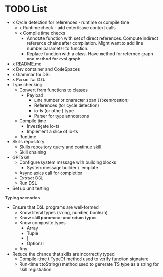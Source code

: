 # TODO List

* x Cycle detection for references - runtime or compile time
  * x Runtime check - add enter/leave context calls
  * x Compile time checks
    * Annotate function with set of direct references. Compute indirect reference chains after compilation. Might want to add line number parameter to function.
    * Replace function with a class. Have method for refernce graph and method for eval graph.
* x README.md
* x Dev container and CodeSpaces
* x Grammar for DSL
* x Parser for DSL
* Type checking
  * Convert from functions to classes
    * Payload
      * Line number or character span (TokenPosition)
      * References (for cycle detection)
      * io-ts (or other) type
      * Parser for type annotations
  * Compile time
    * Investigate io-ts
    * Implement a slice of io-ts
  * Runtime
* Skills repository
  * Skills repository query and continue skill
  * Skill chaining
* GPTSkill
  * Configure system message with building blocks
    * System message builder / template
  * Async axios call for completion
  * Extract DSL
  * Run DSL
* Set up unit testing


Typing scenarios
* Ensure that DSL programs are well-formed
  * Know literal types (string, number, boolean)
  * Know skill parameter and return types
  * Know composite types
    * Array
    * Tuple
    * |
    * Optional
  * Any
* Reduce the chance that skills are incorrectly typed
  * Compile-time t.TypeOf<X> method used to verify function signature
  * Run-time t.toString() method used to generate TS type as a string for skill registration
